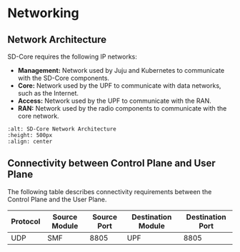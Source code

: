 # Networking

## Network Architecture

SD-Core requires the following IP networks:
- **Management:** Network used by Juju and Kubernetes to communicate with the SD-Core components.
- **Core:** Network used by the UPF to communicate with data networks, such as the Internet.
- **Access:** Network used by the UPF to communicate with the RAN.
- **RAN:** Network used by the radio components to communicate with the core network.

```{image} ../images/sdcore_networking.png
:alt: SD-Core Network Architecture
:height: 500px
:align: center
```

## Connectivity between Control Plane and User Plane

The following table describes connectivity requirements between the Control Plane and the User Plane.

| Protocol | Source Module | Source Port | Destination Module | Destination Port |
|----------|---------------|-------------|--------------------|------------------|
| UDP      | SMF           | 8805        | UPF                | 8805             |
